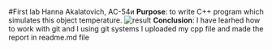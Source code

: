 #First lab
Hanna Akalatovich, AC-54и
**Purpose**: to write C++ program which simulates this object temperature.
<img rel="https://github.com/as005410/MMIPU-2020/blob/trunk/as000xxyy/tasc_01/img/result.jpg" alt="result">
**Conclusion**: I have learhed how to work with git and I using git systems I uploaded my cpp file and made the report in readme.md file
